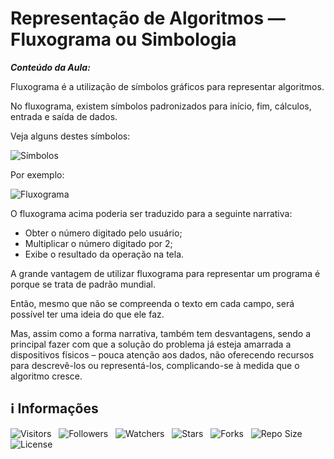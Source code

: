 <!-- Título -->
# Representação de Algoritmos — Fluxograma ou Simbologia

***Conteúdo da Aula:***

Fluxograma é a utilização de símbolos gráficos para representar algoritmos.

No fluxograma, existem símbolos padronizados para início, fim, cálculos, entrada e saída de dados.

Veja alguns destes símbolos:

![Símbolos](https://camo.githubusercontent.com/2996dac5cd663d35c3375b3e5557a04396ca0a801747a1528cd704af796a435b/68747470733a2f2f643276307832367468627a6c77662e636c6f756466726f6e742e6e65742f70726f642f31342f696d672f72496438356f6473673931732e3072322e676966 "Fluxograma de símbolos")

Por exemplo:

![Fluxograma](https://camo.githubusercontent.com/12d9f696b07840bcb6152edc8263839a5adb20fbf4f409d31933e8db3b33cd1c/68747470733a2f2f643276307832367468627a6c77662e636c6f756466726f6e742e6e65742f70726f642f31342f696d672f72496439387a3473313267642e6637742e676966 "Fluxograma")

O fluxograma acima poderia ser traduzido para a seguinte narrativa:

* Obter o número digitado pelo usuário;
* Multiplicar o número digitado por 2;
* Exibe o resultado da operação na tela.

A grande vantagem de utilizar fluxograma para representar um programa é porque se trata de padrão mundial.

Então, mesmo que não se compreenda o texto em cada campo, será possível ter uma ideia do que ele faz.

Mas, assim como a forma narrativa, também tem desvantagens, sendo a principal fazer com que a solução do problema já esteja amarrada a dispositivos físicos – pouca atenção aos dados, não oferecendo recursos para descrevê-los ou representá-los, complicando-se à medida que o algoritmo cresce.

<!-- Informações -->
## &#8505; Informações

![Visitors](https://api.visitorbadge.io/api/visitors?path=Devsgeeknerd%2Fcla-rep-alg-flu-sim-int-log-par-pro-com-bas&label=Visitantes&labelColor=%23700070&labelStyle=none&countColor=%23000fff&style=plastic&color=%23ffffff "Total de Visitante")
&nbsp;
![Followers](https://img.shields.io/github/followers/Devsgeeknerd?style=p&label=Seguidores&labelColor=800080&color=000fff "Total de Seguidores")
&nbsp;
![Watchers](https://img.shields.io/github/watchers/Devsgeeknerd/cla-rep-alg-flu-sim-int-log-par-pro-com-bas?style=p&label=Observadores&labelColor=800080&color=000fff "Total de Observadores")
&nbsp;
![Stars](https://img.shields.io/github/stars/Devsgeeknerd/cla-rep-alg-flu-sim-int-log-par-pro-com-bas?style=p&label=Estrelas&labelColor=800080&color=000fff "Total de Estrelas")
&nbsp;
![Forks](https://img.shields.io/github/forks/Devsgeeknerd/cla-rep-alg-flu-sim-int-log-par-pro-com-bas?style=p&label=Bifurcações&labelColor=800080&color=000fff "Total de Bifurcações")
&nbsp;
![Repo Size](https://img.shields.io/github/repo-size/Devsgeeknerd/cla-rep-alg-flu-sim-int-log-par-pro-com-bas?style=p&label=Tamanho&labelColor=800080&color=000fff "Tamanho do Repositório")
&nbsp;
![License](https://img.shields.io/github/license/Devsgeeknerd/cla-rep-alg-flu-sim-int-log-par-pro-com-bas?style=p&label=Licença&labelColor=800080&color=000fff "Licença do Repositório")
